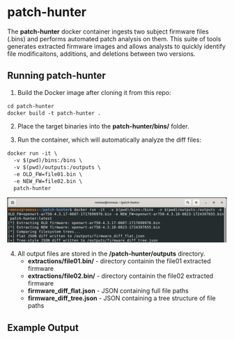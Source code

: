 # patch-hunter
The **patch-hunter** docker container ingests two subject firmware files (.bins) and performs automated patch analysis on them. This suite of tools generates extracted firmware images and allows analysts to quickly identify file modificaitons, additions, and deletions between two versions. 

## Running patch-hunter
1. Build the Docker image after cloning it from this repo:
```shell
cd patch-hunter
docker build -t patch-hunter .
```
2. Place the target binaries into the **patch-hunter/bins/** folder. 

3. Run the container, which will automatically analyze the diff files:
```shell
docker run -it \
  -v $(pwd)/bins:/bins \
  -v $(pwd)/outputs:/outputs \
  -e OLD_FW=file01.bin \
  -e NEW_FW=file02.bin \
  patch-hunter
```
![Running patch-hunter in Terinal](https://github.com/DSUmjham/patch-hunter/blob/main/images/docker-run.png?raw=true)

4. All output files are stored in the **/patch-hunter/outputs** directory.
   * **extractions/file01.bin/** - directory containin the file01 extracted firmware
   * **extractions/file02.bin/** - directory containin the file02 extracted firmware
   * **firmware_diff_flat.json** - JSON containing full file paths
   * **firmware_diff_tree.json** - JSON containing a tree structure of file paths

## Example Output
